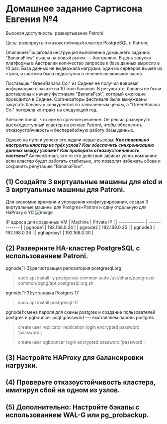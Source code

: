 # Домашнее задание Сартисона Евгения №4 #


Высокая доступность: развертывание Patroni

Цель:
развернуть отказоустойчивый кластер PostgreSQL с Patroni;

Описание/Пошаговая инструкция выполнения домашнего задания:
"BananaFlow" вышла на новый рынок — Австралию. В день запуска платформы в Австралии количество запросов к базе данных выросло в 10 раз. База данных не выдержала нагрузки: один из серверов вышел из строя, и система была недоступна в течение нескольких часов.

Поставщик "GreenBanana Co." из Сиднея не получил вовремя информацию о заказе на 10 тонн бананов. В результате, бананы не были доставлены к началу фестиваля "BananaFest", который ежегодно проводится в Сиднее. Организаторы фестиваля были вынуждены закупать бананы у конкурентов по завышенным ценам, а "GreenBanana Co." потеряла контракт на следующий год.

Алексей понял, что нужно срочное решение. Он решил развернуть высокодоступный кластер на основе Patroni, чтобы обеспечить отказоустойчивость и бесперебойную работу базы данных.

Однако на пути к успеху его ждали новые вызовы:
***Как правильно настроить кластер из трёх узлов?***
***Как обеспечить синхронизацию данных между узлами?***
***Как проверить отказоустойчивость системы?***
Алексей знал, что от его действий зависит успех компании: если кластер будет работать стабильно, это позволит избежать сбоев и сохранить репутацию "BananaFlow".


## (1) Создайте 3 виртуальные машины для etcd и 3 виртуальные машины для Patroni.
Для экономии времени и упрощения конфигурирования, создал 3 виртуальные машины для Postgres+Patroni и одну отдельную для HaProxy в YC 
![image](https://github.com/user-attachments/assets/6e6dab44-1d42-4441-80d1-db29bac76294)

IP адреса для созданных VM
| Machine  | Private IP |
| ------------- | ------------- |
| pgnode1  | 192.168.0.24  |
| pgnode2  | 192.168.0.25  |
| pgnode3  | 192.168.0.26  |
| pghaproxy1  | 192.168.0.30  |




## (2) Разверните HA-кластер PostgreSQL с использованием Patroni.

pgnode[1-3]:регистраация репозитория postgresql.org
>sudo apt install -y postgresql-common
>sudo /usr/share/postgresql-common/pgdg/apt.postgresql.org.sh

pgnode[1-3]:установка Postgres 17
>sudo
>apt install postgresql-17


pgnode1:смена пароля для схемы postgres и создание пользователей postgres и pgbouncer 
psql
\password --- выставляем пароль postgres

>create user replicator replication login encrypted password 'password';

>create user pgbouncer login encrypted password 'password';



## (3) Настройте HAProxy для балансировки нагрузки.

## (4) Проверьте отказоустойчивость кластера, имитируя сбой на одном из узлов.

## (5) Дополнительно: Настройте бэкапы с использованием WAL-G или pg_probackup.
